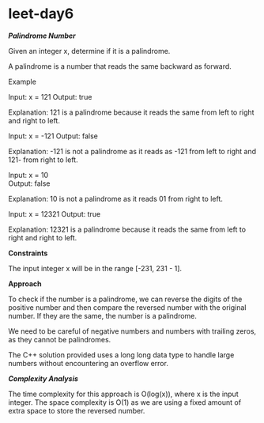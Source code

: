 # leet-day6

_**Palindrome Number**_

Given an integer x, determine if it is a palindrome.

A palindrome is a number that reads the same backward as forward.

Example

Input: x = 121 
Output: true

Explanation: 121 is a palindrome because it reads the same from left to right and right to left.


Input: x = -121 
Output: false

Explanation: -121 is not a palindrome as it reads as -121 from left to right and 121- from right to left.


Input: x = 10  
Output: false

Explanation: 10 is not a palindrome as it reads 01 from right to left.


Input: x = 12321 
Output: true

Explanation: 12321 is a palindrome because it reads the same from left to right and right to left.


**Constraints**

The input integer x will be in the range [-231, 231 - 1].


**Approach**

To check if the number is a palindrome, we can reverse the digits of the positive number and then compare the reversed number with the original number. If they are the same, the number is a palindrome.

We need to be careful of negative numbers and numbers with trailing zeros, as they cannot be palindromes.

The C++ solution provided uses a long long data type to handle large numbers without encountering an overflow error.


_**Complexity Analysis**_

The time complexity for this approach is O(log(x)), where x is the input integer. The space complexity is O(1) as we are using a fixed amount of extra space to store the reversed number.

